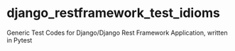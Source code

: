# django_restframework_test_idioms
Generic Test Codes for Django/Django Rest Framework Application, written in Pytest

